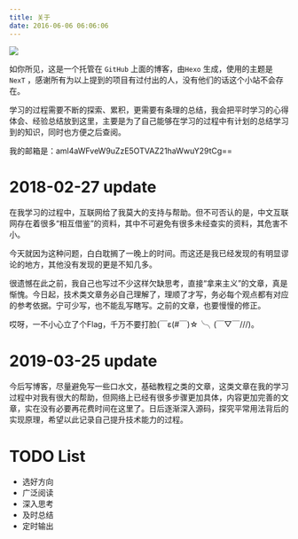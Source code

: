 ```yaml
---
title: 关于
date: 2016-06-06 06:06:06
---
```


<img src="https://jixiaoyong.github.io/images/20191026161934.png" class="full-image" />



如你所见，这是一个托管在 `GitHub` 上面的博客，由`Hexo` 生成，使用的主题是`NexT` ，感谢所有为以上提到的项目有过付出的人，没有他们的话这个小站不会存在。

学习的过程需要不断的探索、累积，更需要有条理的总结，我会把平时学习的心得体会、经验总结放到这里，主要是为了自己能够在学习的过程中有计划的总结学习到的知识，同时也方便之后查阅。

我的邮箱是：aml4aWFveW9uZzE5OTVAZ21haWwuY29tCg==



# 2018-02-27 update

在我学习的过程中，互联网给了我莫大的支持与帮助。但不可否认的是，中文互联网存在着很多“相互借鉴”的资料，其中不可避免有很多未经查实的资料，其危害不小。

今天就因为这种问题，白白耽搁了一晚上的时间。而这还是我已经发现的有明显谬论的地方，其他没有发现的更是不知几多。

很遗憾在此之前，我自己也写过不少这样欠缺思考，直接“拿来主义”的文章，真是惭愧。今日起，技术类文章务必自己理解了，理顺了才写，务必每个观点都有对应的参考依据。宁可少写，也不能乱写瞎写。之前的文章，也要慢慢的修正。

哎呀，一不小心立了个Flag，千万不要打脸(￣ε(#￣)☆╰╮(￣▽￣///)。

# 2019-03-25 update

今后写博客，尽量避免写一些口水文，基础教程之类的文章，这类文章在我的学习过程中对我有很大的帮助，但网络上已经有很多步骤更加具体，内容更加完善的文章，实在没有必要再花费时间在这里了。日后逐渐深入源码，探究平常用法背后的实现原理，希望以此记录自己提升技术能力的过程。

# TODO List

* 选好方向
* 广泛阅读
* 深入思考
* 及时总结
* 定时输出
